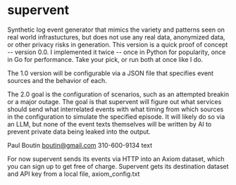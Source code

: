 # supervent

Synthetic log event generator that mimics the variety and patterns seen on real world infrastuctures, but does not use any real data, anonymized data, or other privacy risks in generation.
This version is a quick proof of concept -- version 0.0. I implemented it twice -- once in Python for popularity, once in Go for performance. Take your pick, or run both at once like I do.

The 1.0 version will be configurable via a JSON file that specifies event sources and the behavior of each.

The 2.0 goal is the configuration of scenarios, such as an attempted breakin or a major outage. The goal is that supervent will figure out what services should send what interrelated events with what timing from which sources in the configuration to simulate the specified episode. It will likely do so via an LLM, but none of the event texts themselves will be written by AI to prevent private data being leaked into the output.

Paul Boutin
boutin@gmail.com 310-600-9134 text

For now supervent sends its events via HTTP into an Axiom dataset, which you can sign up to get free of charge. Supervent gets its destination dataset and API key from a local file, axiom_config.txt
